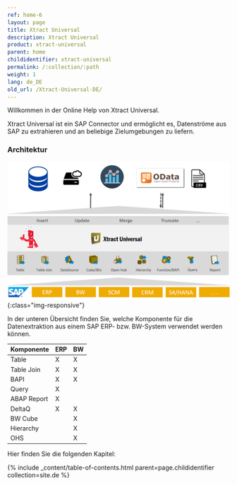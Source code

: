 ```yaml
---
ref: home-6
layout: page
title: Xtract Universal
description: Xtract Universal
product: xtract-universal
parent: home
childidentifier: xtract-universal
permalink: /:collection/:path
weight: 1
lang: de_DE
old_url: /Xtract-Universal-DE/
---
```


Willkommen in der Online Help von Xtract Universal. 

Xtract Universal ist ein SAP Connector und ermöglicht es, Datenströme aus SAP zu extrahieren und an beliebige Zielumgebungen zu liefern.

### Architektur

![XU-architecture](/img/content/xu-arch.png){:class="img-responsive"}

In der unteren Übersicht finden Sie, welche Komponente für die Datenextraktion aus einem SAP ERP- bzw. BW-System verwendet werden können. 

| Komponente   | ERP | BW |
|-------------|-----|----|
| Table       | X   | X  |
| Table Join  | X   | X  |
| BAPI        | X   | X  |
| Query       | X   |    |
| ABAP Report | X   |    |
| DeltaQ      | X   | X  |
| BW Cube     |     | X  |
| Hierarchy   |     | X  |
| OHS         |     | X  |

Hier finden Sie die folgenden Kapitel:

{% include _content/table-of-contents.html parent=page.childidentifier collection=site.de %}